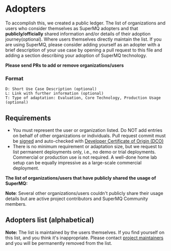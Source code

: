 # Adopters


To accomplish this, we created a public ledger. The list of organizations and users who consider themselves as SuperMQ adopters and that **publicly/officially** shared information and/or details of their adoption journey(optional).
Where users themselves directly maintain the list.
If you are using SuperMQ, please consider adding yourself as an adopter with a brief description of your use case by opening a pull request to this file and adding a section describing your adoption of SuperMQ technology.

**Please send PRs to add or remove organizations/users**
### Format

```
D: Short Use Case Description (optional)
L: Link with further information (optional)
T: Type of adaptation: Evaluation, Core Technology, Production Usage (optional)
```

## Requirements
* You must represent the user or organization listed. Do NOT add entries on behalf of other organizations or individuals.
Pull request commit must be [signed](https://docs.github.com/en/github/authenticating-to-github/signing-commits) and auto-checked with [ Developer Certificate of Origin (DCO)](https://probot.github.io/apps/dco/)
* There is no minimum requirement or adaptation size, but we request to list permanent deployments only, i.e., no demo or trial deployments. Commercial or production use is not required. A well-done home lab setup can be equally impressive as a large-scale commercial deployment.


**The list of organizations/users that have publicly shared the usage of SuperMQ:**

**Note**: Several other organizations/users couldn't publicly share their usage details but are active project contributors and SuperMQ Community members.


## Adopters list (alphabetical)


**Note:** The list is maintained by the users themselves. If you find yourself on this list, and you think it's inappropriate. Please contact [project maintainers](https://github.com/absmach/supermq/blob/main/MAINTAINERS) and you will be permanently removed from the list.
